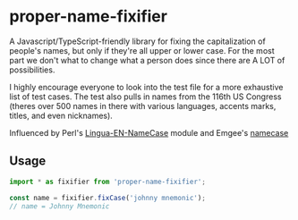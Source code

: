 # proper-name-fixifier

A Javascript/TypeScript-friendly library for fixing the capitalization of people's names, but only if they're all upper or lower case. For the most part we don't what to change what a person does since there are A LOT of possibilities.

I highly encourage everyone to look into the test file for a more exhaustive list of test cases.  The test also pulls in names from the 116th US Congress (theres over 500 names in there with various languages, accents marks, titles, and even nicknames).

Influenced by Perl's [Lingua-EN-NameCase](https://metacpan.org/pod/Lingua::EN::NameCase) module and Emgee's [namecase](https://github.com/emgee3/namecase)

## Usage

```JavaScript
import * as fixifier from 'proper-name-fixifier';

const name = fixifier.fixCase('johnny mnemonic');
// name = Johnny Mnemonic
```
